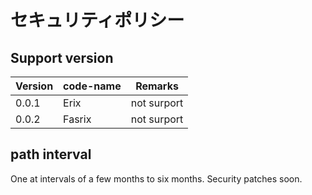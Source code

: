 # セキュリティポリシー

## Support version


| Version | code-name | Remarks |
| ---- | ---- | ---- |
| 0.0.1 | Erix | not surport |
| 0.0.2 | Fasrix | not surport

## path interval
One at intervals of a few months to six months.
Security patches soon.
